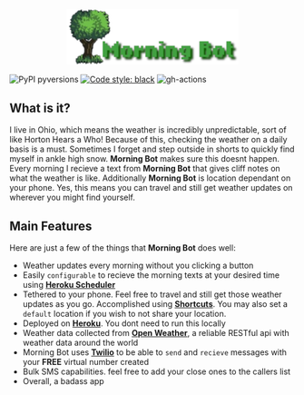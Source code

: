 <p align="center">
  <a href="https://github.com/bnkc/morningbot"><img alt="Morning Bot" src="https://github.com/bnkc/morningbot/blob/master/images/logo.png" width="60%"></a>
</p>


![PyPI pyversions](https://img.shields.io/pypi/pyversions/deadlink.svg?style=flat-square)
[![Code style: black](https://img.shields.io/badge/code%20style-black-000000.svg?style=flat-square)](https://github.com/psf/black)
![gh-actions](https://img.shields.io/github/workflow/status/nschloe/deadlink/ci?style=flat-square)

## What is it?

I live in Ohio, which means the weather is incredibly unpredictable, sort of like Horton Hears a Who! Because of this, checking the weather on a daily basis is a must. Sometimes I forget and step outside in shorts to quickly find myself in ankle high snow. **Morning Bot** makes sure this doesnt happen. Every morning I recieve a text from **Morning Bot** that gives cliff notes on what the weather is like. Additionally **Morning Bot** is location dependant on your phone. Yes, this means you can travel and still get weather updates on wherever you might find yourself.

## Main Features
Here are just a few of the things that **Morning Bot** does well:

  - Weather updates every morning without you clicking a button
  - Easily `configurable` to recieve the morning texts at your desired time using [**Heroku Scheduler**](https://devcenter.heroku.com/articles/scheduler)
  - Tethered to your phone. Feel free to travel and still get those weather updates as you go. Accomplished using [**Shortcuts**](https://apps.apple.com/us/app/shortcuts/id915249334). You may also set a `default` location if you wish to not share your location. 
  - Deployed on [**Heroku**](https://dashboard.heroku.com/apps). You dont need to run this locally
  - Weather data collected from [**Open Weather**](https://openweathermap.org/), a reliable RESTful api with weather data around the world
  - Morning Bot uses [**Twilio**](https://www.twilio.com/) to be able to `send` and `recieve` messages with your **FREE** virtual number created
  - Bulk SMS capabilities. feel free to add your close ones to the callers list
  - Overall, a badass app
 
